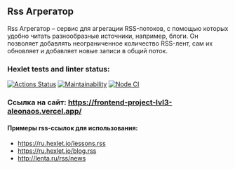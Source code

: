 ## Rss Агрегатор

Rss Агрегатор – сервис для агрегации RSS-потоков, с помощью которых удобно читать разнообразные источники, например, блоги. Он позволяет добавлять неограниченное количество RSS-лент, сам их обновляет и добавляет новые записи в общий поток.

### Hexlet tests and linter status:
[![Actions Status](https://github.com/aleonaos/frontend-project-lvl3/workflows/hexlet-check/badge.svg)](https://github.com/aleonaos/frontend-project-lvl3/actions)
[![Maintainability](https://api.codeclimate.com/v1/badges/594c4ebe6eba8aafbbfa/maintainability)](https://codeclimate.com/github/aleonaos/frontend-project-lvl3/maintainability)
[![Node CI](https://github.com/aleonaos/frontend-project-lvl3/actions/workflows/nodejs.yml/badge.svg?branch=main)](https://github.com/aleonaos/frontend-project-lvl3/actions/workflows/nodejs.yml)

### Ссылка на сайт: https://frontend-project-lvl3-aleonaos.vercel.app/

#### Примеры rss-ссылок для использования:
* https://ru.hexlet.io/lessons.rss
* https://ru.hexlet.io/blog.rss
* http://lenta.ru/rss/news